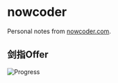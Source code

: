 # nowcoder

Personal notes from [nowcoder.com](www.nowcoder.com).

## 剑指Offer

![Progress](http://progressed.io/bar/59?title=Completed)
